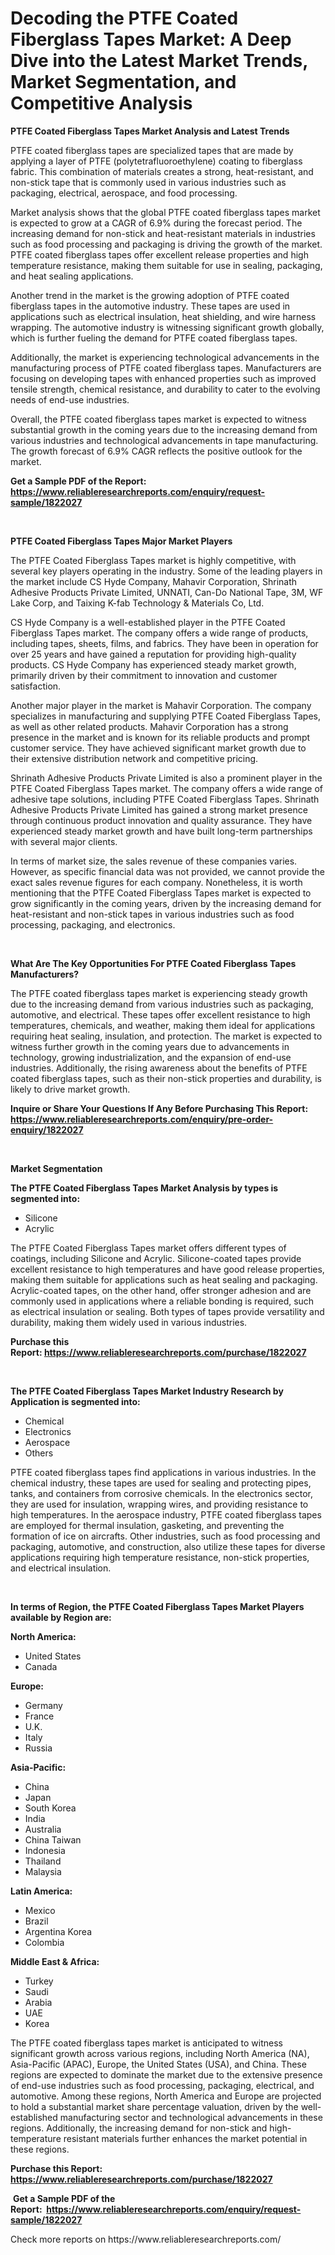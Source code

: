 <p><h1>Decoding the PTFE Coated Fiberglass Tapes Market: A Deep Dive into the Latest Market Trends, Market Segmentation, and Competitive Analysis</h1></p><p><strong>PTFE Coated Fiberglass Tapes Market Analysis and Latest Trends</strong></p>
<p><p>PTFE coated fiberglass tapes are specialized tapes that are made by applying a layer of PTFE (polytetrafluoroethylene) coating to fiberglass fabric. This combination of materials creates a strong, heat-resistant, and non-stick tape that is commonly used in various industries such as packaging, electrical, aerospace, and food processing.</p><p>Market analysis shows that the global PTFE coated fiberglass tapes market is expected to grow at a CAGR of 6.9% during the forecast period. The increasing demand for non-stick and heat-resistant materials in industries such as food processing and packaging is driving the growth of the market. PTFE coated fiberglass tapes offer excellent release properties and high temperature resistance, making them suitable for use in sealing, packaging, and heat sealing applications.</p><p>Another trend in the market is the growing adoption of PTFE coated fiberglass tapes in the automotive industry. These tapes are used in applications such as electrical insulation, heat shielding, and wire harness wrapping. The automotive industry is witnessing significant growth globally, which is further fueling the demand for PTFE coated fiberglass tapes.</p><p>Additionally, the market is experiencing technological advancements in the manufacturing process of PTFE coated fiberglass tapes. Manufacturers are focusing on developing tapes with enhanced properties such as improved tensile strength, chemical resistance, and durability to cater to the evolving needs of end-use industries.</p><p>Overall, the PTFE coated fiberglass tapes market is expected to witness substantial growth in the coming years due to the increasing demand from various industries and technological advancements in tape manufacturing. The growth forecast of 6.9% CAGR reflects the positive outlook for the market.</p></p>
<p><strong>Get a Sample PDF of the Report:&nbsp; <a href="https://www.reliableresearchreports.com/enquiry/request-sample/1822027">https://www.reliableresearchreports.com/enquiry/request-sample/1822027</a></strong></p>
<p>&nbsp;</p>
<p><strong>PTFE Coated Fiberglass Tapes Major Market Players</strong></p>
<p><p>The PTFE Coated Fiberglass Tapes market is highly competitive, with several key players operating in the industry. Some of the leading players in the market include CS Hyde Company, Mahavir Corporation, Shrinath Adhesive Products Private Limited, UNNATI, Can-Do National Tape, 3M, WF Lake Corp, and Taixing K-fab Technology & Materials Co, Ltd.</p><p>CS Hyde Company is a well-established player in the PTFE Coated Fiberglass Tapes market. The company offers a wide range of products, including tapes, sheets, films, and fabrics. They have been in operation for over 25 years and have gained a reputation for providing high-quality products. CS Hyde Company has experienced steady market growth, primarily driven by their commitment to innovation and customer satisfaction.</p><p>Another major player in the market is Mahavir Corporation. The company specializes in manufacturing and supplying PTFE Coated Fiberglass Tapes, as well as other related products. Mahavir Corporation has a strong presence in the market and is known for its reliable products and prompt customer service. They have achieved significant market growth due to their extensive distribution network and competitive pricing.</p><p>Shrinath Adhesive Products Private Limited is also a prominent player in the PTFE Coated Fiberglass Tapes market. The company offers a wide range of adhesive tape solutions, including PTFE Coated Fiberglass Tapes. Shrinath Adhesive Products Private Limited has gained a strong market presence through continuous product innovation and quality assurance. They have experienced steady market growth and have built long-term partnerships with several major clients.</p><p>In terms of market size, the sales revenue of these companies varies. However, as specific financial data was not provided, we cannot provide the exact sales revenue figures for each company. Nonetheless, it is worth mentioning that the PTFE Coated Fiberglass Tapes market is expected to grow significantly in the coming years, driven by the increasing demand for heat-resistant and non-stick tapes in various industries such as food processing, packaging, and electronics.</p></p>
<p>&nbsp;</p>
<p><strong>What Are The Key Opportunities For PTFE Coated Fiberglass Tapes Manufacturers?</strong></p>
<p><p>The PTFE coated fiberglass tapes market is experiencing steady growth due to the increasing demand from various industries such as packaging, automotive, and electrical. These tapes offer excellent resistance to high temperatures, chemicals, and weather, making them ideal for applications requiring heat sealing, insulation, and protection. The market is expected to witness further growth in the coming years due to advancements in technology, growing industrialization, and the expansion of end-use industries. Additionally, the rising awareness about the benefits of PTFE coated fiberglass tapes, such as their non-stick properties and durability, is likely to drive market growth.</p></p>
<p><strong>Inquire or Share Your Questions If Any Before Purchasing This Report: <a href="https://www.reliableresearchreports.com/enquiry/pre-order-enquiry/1822027">https://www.reliableresearchreports.com/enquiry/pre-order-enquiry/1822027</a></strong></p>
<p>&nbsp;</p>
<p><strong>Market Segmentation</strong></p>
<p><strong>The PTFE Coated Fiberglass Tapes Market Analysis by types is segmented into:</strong></p>
<p><ul><li>Silicone</li><li>Acrylic</li></ul></p>
<p><p>The PTFE Coated Fiberglass Tapes market offers different types of coatings, including Silicone and Acrylic. Silicone-coated tapes provide excellent resistance to high temperatures and have good release properties, making them suitable for applications such as heat sealing and packaging. Acrylic-coated tapes, on the other hand, offer stronger adhesion and are commonly used in applications where a reliable bonding is required, such as electrical insulation or sealing. Both types of tapes provide versatility and durability, making them widely used in various industries.</p></p>
<p><strong>Purchase this Report:&nbsp;<a href="https://www.reliableresearchreports.com/purchase/1822027">https://www.reliableresearchreports.com/purchase/1822027</a></strong></p>
<p>&nbsp;</p>
<p><strong>The PTFE Coated Fiberglass Tapes Market Industry Research by Application is segmented into:</strong></p>
<p><ul><li>Chemical</li><li>Electronics</li><li>Aerospace</li><li>Others</li></ul></p>
<p><p>PTFE coated fiberglass tapes find applications in various industries. In the chemical industry, these tapes are used for sealing and protecting pipes, tanks, and containers from corrosive chemicals. In the electronics sector, they are used for insulation, wrapping wires, and providing resistance to high temperatures. In the aerospace industry, PTFE coated fiberglass tapes are employed for thermal insulation, gasketing, and preventing the formation of ice on aircrafts. Other industries, such as food processing and packaging, automotive, and construction, also utilize these tapes for diverse applications requiring high temperature resistance, non-stick properties, and electrical insulation.</p></p>
<p>&nbsp;</p>
<p><strong>In terms of Region, the PTFE Coated Fiberglass Tapes Market Players available by Region are:</strong></p>
<p>
    <p> <strong> North America: </strong>
        <ul>
            <li>United States</li>
            <li>Canada</li>
        </ul>
        </p> 
    <p> <strong> Europe: </strong>
        <ul>
            <li>Germany</li>
            <li>France</li>
            <li>U.K.</li>
            <li>Italy</li>
            <li>Russia</li>
        </ul>
        </p> 
    <p> <strong> Asia-Pacific: </strong>
        <ul>
            <li>China</li>
            <li>Japan</li>
            <li>South Korea</li>
            <li>India</li>
            <li>Australia</li>
            <li>China Taiwan</li>
            <li>Indonesia</li>
            <li>Thailand</li>
            <li>Malaysia</li>
        </ul>
        </p> 
    <p> <strong> Latin America: </strong>
        <ul>
            <li>Mexico</li>
            <li>Brazil</li>
            <li>Argentina Korea</li>
            <li>Colombia</li>
        </ul>
        </p> 
    <p> <strong> Middle East & Africa: </strong>
        <ul>
            <li>Turkey</li>
            <li>Saudi</li>
            <li>Arabia</li>
            <li>UAE</li>
            <li>Korea</li>
        </ul>
    </p>
    </p>
<p><p>The PTFE coated fiberglass tapes market is anticipated to witness significant growth across various regions, including North America (NA), Asia-Pacific (APAC), Europe, the United States (USA), and China. These regions are expected to dominate the market due to the extensive presence of end-use industries such as food processing, packaging, electrical, and automotive. Among these regions, North America and Europe are projected to hold a substantial market share percentage valuation, driven by the well-established manufacturing sector and technological advancements in these regions. Additionally, the increasing demand for non-stick and high-temperature resistant materials further enhances the market potential in these regions.</p></p>
<p><strong>Purchase this Report: <a href="https://www.reliableresearchreports.com/purchase/1822027">https://www.reliableresearchreports.com/purchase/1822027</a></strong></p>
<p>&nbsp;<strong>Get a Sample PDF of the Report:&nbsp;&nbsp;<a href="https://www.reliableresearchreports.com/enquiry/request-sample/1822027">https://www.reliableresearchreports.com/enquiry/request-sample/1822027</a></strong></p>
<p><strong></strong></p>
<p>Check more reports on https://www.reliableresearchreports.com/</p>